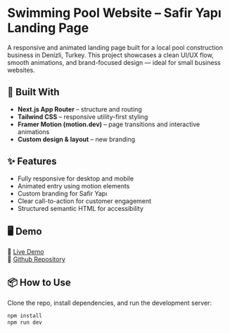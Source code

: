 # Swimming Pool Website – Safir Yapı Landing Page

A responsive and animated landing page built for a local pool construction business in Denizli, Turkey. This project showcases a clean UI/UX flow, smooth animations, and brand-focused design — ideal for small business websites.

## 🔧 Built With

- **Next.js App Router** – structure and routing
- **Tailwind CSS** – responsive utility-first styling
- **Framer Motion (motion.dev)** – page transitions and interactive animations
- **Custom design & layout** – new branding

## ✨ Features

- Fully responsive for desktop and mobile
- Animated entry using motion elements
- Custom branding for Safir Yapı
- Clear call-to-action for customer engagement
- Structured semantic HTML for accessibility

## 🖥️ Demo

🔗 [Live Demo](https://swimming-pool-app.vercel.app/)  
🔗 [Github Repository](https://github.com/hobaaaa/swimming-pool-app)

## 📦 How to Use

Clone the repo, install dependencies, and run the development server:

```bash
npm install
npm run dev
```
